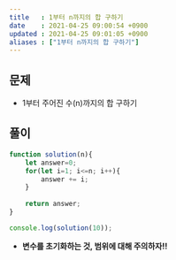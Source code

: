```yaml
---
title   : 1부터 n까지의 합 구하기
date    : 2021-04-25 09:00:54 +0900
updated : 2021-04-25 09:01:05 +0900
aliases : ["1부터 n까지의 합 구하기"]
---
```

## 문제
- 1부터 주어진 수(n)까지의 합 구하기

## 풀이 
```javascript
function solution(n){
    let answer=0;
    for(let i=1; i<=n; i++){
        answer += i;
    }
    
    return answer;
}

console.log(solution(10));
```  
- **변수를 초기화하는 것, 범위에 대해 주의하자!!**